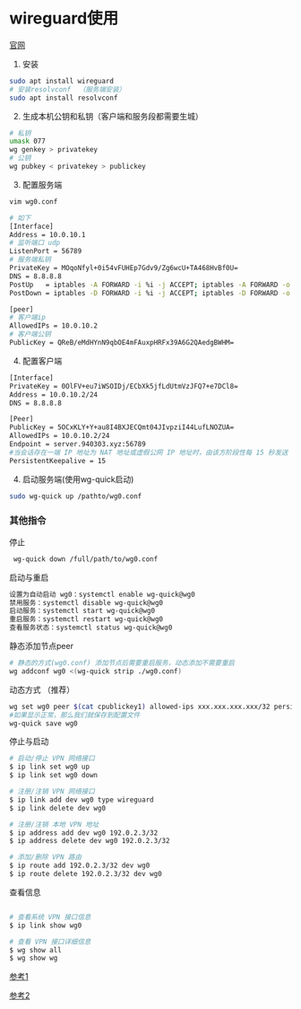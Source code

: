 # wireguard使用
[官网](https://www.wireguard.com/)

1. 安装
```bash
sudo apt install wireguard
# 安装resolvconf  （服务端安装）
sudo apt install resolvconf
```
2. 生成本机公钥和私钥（客户端和服务段都需要生城）
```bash
# 私钥
umask 077
wg genkey > privatekey
# 公钥
wg pubkey < privatekey > publickey
```
3. 配置服务端
```bash
vim wg0.conf

# 如下
[Interface]
Address = 10.0.10.1
# 监听端口 udp
ListenPort = 56789
# 服务端私钥
PrivateKey = MOqoNfyl+0i54vFUHEp7Gdv9/Zg6wcU+TA468HvBf0U=
DNS = 8.8.8.8
PostUp   = iptables -A FORWARD -i %i -j ACCEPT; iptables -A FORWARD -o %i -j ACCEPT; iptables -t nat -A POSTROUTING -o eth0 -j MASQUERADE
PostDown = iptables -D FORWARD -i %i -j ACCEPT; iptables -D FORWARD -o %i -j ACCEPT; iptables -t nat -D POSTROUTING -o eth0 -j MASQUERADE

[peer]
# 客户端ip
AllowedIPs = 10.0.10.2
# 客户端公钥
PublicKey = QReB/eMdHYnN9qbOE4mFAuxpHRFx39A6G2QAedgBWHM=

```
4. 配置客户端
```bash
[Interface]
PrivateKey = 0OlFV+eu7iWSOIDj/ECbXk5jfLdUtmVzJFQ7+e7DCl8=
Address = 10.0.10.2/24
DNS = 8.8.8.8

[Peer]
PublicKey = 5OCxKLY+Y+au8I4BXJECQmt04JIvpziI44LufLNOZUA=
AllowedIPs = 10.0.10.2/24
Endpoint = server.940303.xyz:56789
#当会话存在一端 IP 地址为 NAT 地址或虚假公网 IP 地址时，由该方阶段性每 15 秒发送 keepalive 报文保持会话的可用性，防止被设备终止。
PersistentKeepalive = 15

```
4. 启动服务端(使用wg-quick启动)
```bash
sudo wg-quick up /pathto/wg0.conf

```


### 其他指令
停止
```bash
 wg-quick down /full/path/to/wg0.conf

```

启动与重启
```bash
设置为自动启动 wg0：systemctl enable wg-quick@wg0
禁用服务：systemctl disable wg-quick@wg0
启动服务：systemctl start wg-quick@wg0
重启服务：systemctl restart wg-quick@wg0
查看服务状态：systemctl status wg-quick@wg0
```

静态添加节点peer
```bash
# 静态的方式(wg0.conf) 添加节点后需要重启服务，动态添加不需要重启
wg addconf wg0 <(wg-quick strip ./wg0.conf)

```

动态方式 （推荐）
```bash
wg set wg0 peer $(cat cpublickey1) allowed-ips xxx.xxx.xxx.xxx/32 persistent-keepalive 15
#如果显示正常，那么我们就保存到配置文件
wg-quick save wg0
```

停止与启动
```bash
# 启动/停止 VPN 网络接口
$ ip link set wg0 up
$ ip link set wg0 down

# 注册/注销 VPN 网络接口
$ ip link add dev wg0 type wireguard
$ ip link delete dev wg0

# 注册/注销 本地 VPN 地址
$ ip address add dev wg0 192.0.2.3/32
$ ip address delete dev wg0 192.0.2.3/32

# 添加/删除 VPN 路由
$ ip route add 192.0.2.3/32 dev wg0
$ ip route delete 192.0.2.3/32 dev wg0

```
查看信息
```bash

# 查看系统 VPN 接口信息
$ ip link show wg0

# 查看 VPN 接口详细信息
$ wg show all
$ wg show wg
```

[参考1](https://fuckcloudnative.io/posts/wireguard-docs-practice/)

[参考2](https://tengwait.com/2020/07/12/WireGuard%E6%90%AD%E5%BB%BA%E4%B8%8E%E4%BD%BF%E7%94%A8/)